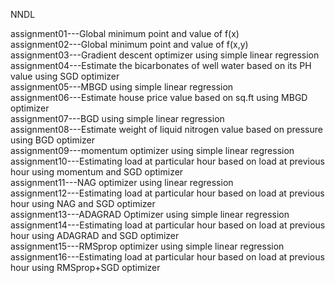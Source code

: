NNDL
<p>assignment01---Global minimum point and value of f(x)<br>
assignment02---Global minimum point and value of f(x,y)<br>
assignment03---Gradient descent optimizer using simple linear regression<br>
assignment04---Estimate the bicarbonates of well water based on its PH value using SGD optimizer<br>
assignment05---MBGD using simple linear regression<br>
assignment06---Estimate house price value based on sq.ft using MBGD optimizer<br>
assignment07---BGD using simple linear regression<br>
assignment08---Estimate weight of liquid nitrogen value based on pressure using BGD optimizer<br>
assignment09---momentum optimizer using simple linear regression<br>
assignment10---Estimating load at particular hour based on load at previous hour using momentum and SGD optimizer<br>
assignment11---NAG optimizer using linear regression<br>
assignment12---Estimating load at particular hour based on load at previous hour using NAG and SGD optimizer<br>
assignment13---ADAGRAD Optimizer using simple linear regression<br>
assignment14---Estimating load at particular hour based on load at previous hour using ADAGRAD and SGD optimizer<br>
assignment15---RMSprop optimizer using simple linear regression<br>
assignment16---Estimating load at particular hour based on load at previous hour using RMSprop+SGD optimizer<p>
